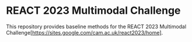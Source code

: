 # REACT 2023 Multimodal Challenge

This repository provides baseline methods for the REACT 2023 Multimodal Challenge[https://sites.google.com/cam.ac.uk/react2023/home].

